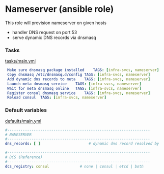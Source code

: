 # Nameserver (ansible role)

This role will provision nameserver on given hosts
* handler DNS request on port 53
* serve dynamic DNS records via dnsmasq


### Tasks

[tasks/main.yml](tasks/main.yml)

```yaml
 Make sure dnsmasq package installed	TAGS: [infra-svcs, nameserver]
 Copy dnsmasq /etc/dnsmasq.d/config	TAGS: [infra-svcs, nameserver]
 Add dynamic dns records to meta	TAGS: [infra-svcs, nameserver]
 Launch meta dnsmasq service	TAGS: [infra-svcs, nameserver]
 Wait for meta dnsmasq online	TAGS: [infra-svcs, nameserver]
 Register consul dnsmasq service	TAGS: [infra-svcs, nameserver]
 Reload consul	TAGS: [infra-svcs, nameserver]
```

### Default variables

[defaults/main.yml](defaults/main.yml)

```yaml
#-----------------------------------------------------------------
# NAMESERVER
#-----------------------------------------------------------------
dns_records: [ ]                      # dynamic dns record resolved by dnsmasq

#-----------------------------------------------------------------
# DCS (Reference)
#-----------------------------------------------------------------
dcs_registry: consul              # none | consul | etcd | both
```